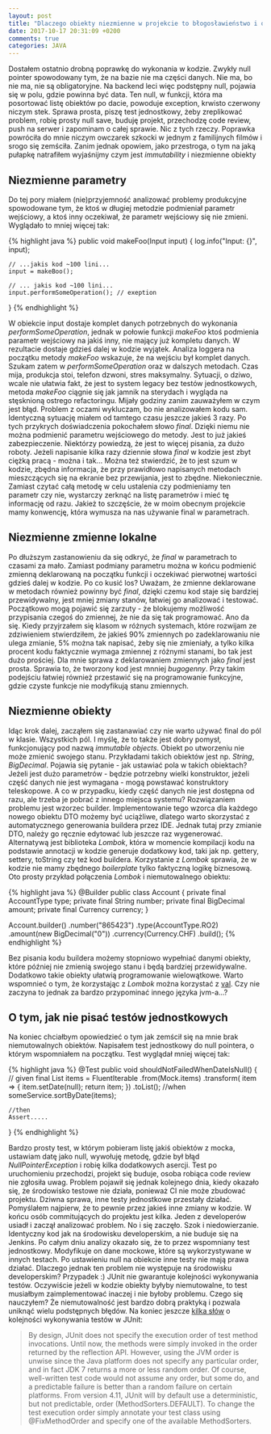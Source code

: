 ```yaml
---
layout: post
title: "Dlaczego obiekty niezmienne w projekcie to błogosławieństwo i o tym jak nie pisać testów"
date: 2017-10-17 20:31:09 +0200
comments: true
categories: JAVA
---
```

Dostałem ostatnio drobną poprawkę do wykonania w kodzie. Zwykły null pointer spowodowany tym, że na bazie nie ma części danych. Nie ma, bo nie ma, 
nie są obligatoryjne. Na backend leci więc podstępny null, pojawia się w polu, gdzie powinna być data. Ten null, w funkcji, która ma posortować 
listę obiektów po dacie, powoduje exception, krwisto czerwony niczym stek. Sprawa prosta, piszę test jednostkowy, żeby zreplikować problem, robię prosty null save, 
buduję projekt, przechodzę code review, push na serwer i zapominam o całej sprawie. Nic z tych rzeczy. Poprawka powróciła do mnie niczym owczarek szkocki w jednym 
z familijnych filmów i srogo się zemściła. Zanim jednak opowiem, jako przestroga, o tym na jaką pułapkę natrafiłem wyjaśnijmy czym jest _immutability_ i 
niezmienne obiekty

<!--more-->

## Niezmienne parametry


Do tej pory miałem (nie)przyjemność analizować problemy produkcyjne spowodowane tym, że ktoś w długiej metodzie podmieniał parametr wejściowy, a ktoś
inny oczekiwał, że parametr wejściowy się nie zmieni. Wyglądało to mniej więcej tak:

{% highlight java %}
public void makeFoo(Input input) {
    log.info("Input: {}", input);
    
    // ...jakis kod ~100 lini...
    input = makeBoo();
    
    // ... jakis kod ~100 lini...
    input.performSomeOperation(); // exeption
}
{% endhighlight %}

W obiekcie input dostaje komplet danych potrzebnych do wykonania _performSomeOperation_, jednak w połowie funkcji _makeFoo_ ktoś podmienia parametr wejściowy na jakiś inny, nie mający już kompletu danych. W rezultacie dostaje gdzieś dalej w kodzie wyjątek. Analiza loggera na początku metody _makeFoo_ wskazuje, że na wejściu był komplet danych. Szukam zatem w _performSomeOperation_ oraz w dalszych metodach. Czas mija, produkcja stoi, telefon dzwoni, stres maksymalny. Sytuacji, o dziwo, wcale nie ułatwia fakt, że jest to system legacy bez testów jednostkowych, metoda _makeFoo_ ciągnie się jak jamnik na sterydach i wygląda na stęsknioną ostrego refactoringu. Mijały godziny zanim zauważyłem w czym jest błąd. Problem z oczami wykluczam, bo nie analizowałem kodu sam. Identyczną sytuację miałem od tamtego czasu jeszcze jakieś 3 razy. Po tych przykrych doświadczenia pokochałem słowo _final_. Dzięki niemu nie można podmienić parametru wejściowego do metody. Jest to już jakieś zabezpieczenie. Niektórzy powiedzą, że jest to więcej pisania, za dużo roboty. Jeżeli napisanie kilka razy dziennie słowa _final_ w kodzie jest zbyt ciężką pracą - można i tak... Można też stwierdzić, że to jest szum w kodzie, zbędna informacja, że przy prawidłowo napisanych metodach mieszczących się na ekranie bez przewijania, jest to zbędne. Niekoniecznie. Zamiast czytać całą metodę w celu ustalenia czy podmieniamy ten parametr czy nie, wystarczy zerknąć na listę parametrów i mieć tę informację od razu. Jakież to szczęście, że w moim obecnym projekcie mamy konwencję, która wymusza na nas używanie final w parametrach.

## Niezmienne zmienne lokalne

Po dłuższym zastanowieniu da się odkryć, że _final_ w parametrach to czasami za mało. Zamiast podmiany parametru można w końcu podmienić zmienną deklarowaną na początku funkcji
i oczekiwać pierwotnej wartości gdzieś dalej w kodzie. Po co kusić los? Uważam, że zmienne deklarowane w metodach również powinny być _final_, dzięki czemu kod staje się bardziej przewidywalny, jest mniej zmiany stanów, łatwiej go analizować i testować. Początkowo mogą pojawić się zarzuty - że blokujemy możliwość przypisania czegoś do zmiennej, że nie da się tak programować. Ano da się. Kiedy przyjrzałem się klasom w różnych systemach, które rozwijam ze zdziwieniem stwierdziłem, że jakieś 90% zmiennych po zadeklarowaniu nie ulega zmianie, 5% można tak napisać, żeby się nie zmieniały, a tylko kilka procent kodu faktycznie wymaga zmiennej z różnymi
stanami, bo tak jest dużo prościej. Dla mnie sprawa z deklarowaniem zmiennych jako _final_ jest prosta. Sprawia to, że tworzony kod jest mnniej _bugogenny_. 
Przy takim podejściu łatwiej również przestawić się na programowanie funkcyjne, gdzie czyste funkcje nie modyfikują stanu zmiennych.

## Niezmienne obiekty
Idąc krok dalej, zacząłem się zastanawiać czy nie warto używać final do pól w klasie. Wszystkich pól. I myślę, że to także jest dobry pomysł, funkcjonujący pod nazwą _immutable objects_. Obiekt po utworzeniu nie może zmienić swojego stanu. Przykładami takich obiektów jest np. _String_, _BigDecimal_. Pojawia się pytanie - jak ustawiać pola w takich obiektach? Jeżeli jest dużo parametrów - będzie potrzebny wielki konstruktor, jeżeli część danych nie jest wymagana - mogą powstawać konstruktory teleskopowe. A co w przypadku, kiedy część danych nie jest dostępna od razu, ale trzeba je pobrać z innego miejsca systemu? Rozwiązaniem problemu jest wzorzec builder. Implementowanie tego wzorca dla każdego nowego obiektu DTO możemy być uciążliwe, dlatego warto skorzystać z automatycznego generowania buildera przez IDE. Jednak tutaj przy zmianie DTO, należy go ręcznie edytować lub jeszcze raz wygenerować. Alternatywą jest biblioteka _Lombok_, która w momencie kompilacji kodu na podstawie annotacji w kodzie generuje dodatkowy kod,
taki jak np. gettery, settery, toString czy też kod buildera. Korzystanie z _Lombok_ sprawia, że w kodzie nie mamy zbędnego _boilerplate_ tylko faktyczną logikę biznesową. Oto prosty przykład połączenia _Lombok_ i niemutowalnego obiektu:

{% highlight java %}
@Builder
public class Account {
    private final AccountType type;
    private final String number;
    private final BigDecimal amount;
    private final Currency currency;
}

Account.builder()
        .number("865423")
        .type(AccountType.RO2)
        .amount(new BigDecimal("0"))
        .currency(Currency.CHF)
        .build();
{% endhighlight %}

Bez pisania kodu buildera możemy stopniowo wypełniać danymi obiekty, które później nie zmienią swojego stanu i będą bardziej przewidywalne. Dodatkowo takie obiekty ułatwią
programowanie wielowątkowe. Warto wspomnieć o tym, że korzystając z _Lombok_ można korzystać z [val](https://projectlombok.org/features/val). 
Czy nie zaczyna to jednak za bardzo przypominać innego języka jvm-a...?

## O tym, jak nie pisać testów jednostkowych

Na koniec chciałbym opowiedzieć o tym jak zemścił się na mnie brak niemutowalnych obiektów. Napisałem test jednostkowy do null pointera, o którym wspomniałem na początku. 
Test wyglądał mniej więcej tak:

{% highlight java %}
@Test
public void shouldNotFailedWhenDateIsNull() {
    // given
    final List<Item> items = FluentIterable
                                    .from(Mock.items)
                                    .transform( item => {
                                        item.setDate(null);
                                        return item;
                                    })
                                    .toList();
    //when 
    someService.sortByDate(items);

    //then
    Assert.....
}
{% endhighlight %}

Bardzo prosty test, w którym pobieram listę jakiś obiektów z mocka, ustawiam datę jako null, wywołuję metodę, gdzie był błąd _NullPointerException_
i robię kilka dodatkowych asercji. Test po uruchomieniu przechodzi, projekt się buduje, osoba robiąca code review nie zgłosiła uwag. Problem pojawił się jednak kolejnego 
dnia, kiedy okazało się, że środowisko testowe nie działa, ponieważ CI nie może zbudować projektu. Dziwna sprawa, inne testy jednostkowe przestały działać. 
Pomyślałem najpierw, że to pewnie przez jakieś inne zmiany w kodzie. W końcu osób commitujących do projektu jest kilka. Jeden z developerów usiadł i zaczął analizować problem. 
No i się zaczęło. Szok i niedowierzanie. Identyczny kod jak na środowisku developerskim, a nie buduje się na Jenkins. Po całym dniu analizy okazało się, że to przez 
wspomniany test jednostkowy. Modyfikuje on dane mockowe, które są wykorzystywane w innych testach. Po ustawieniu null na obiekcie inne testy nie mają prawa działać. 
Dlaczego jednak ten problem nie występuje na środowisku developerskim? Przypadek :) JUnit nie gwarantuje kolejności wykonywania testów. Oczywiście jeżeli w kodzie obiekty 
byłyby niemutowalne, to test musiałbym zaimplementować inaczej i nie byłoby problemu. Czego się nauczyłem? Że niemutowalność jest bardzo dobrą praktyką i pozwala 
uniknąć wielu podstępnych błędów. Na koniec jeszcze [kilka słów](https://github.com/junit-team/junit4/wiki/Test-execution-order) o kolejności wykonywania testów w JUnit:

> By design, JUnit does not specify the execution order of test method invocations. Until now, the methods were simply invoked in the order returned by the reflection API. 
However, using the JVM order is unwise since the Java platform does not specify any particular order, and in fact JDK 7 returns a more or less random order. 
Of course, well-written test code would not assume any order, but some do, and a predictable failure is better than a random failure on certain platforms. From version 4.11, 
JUnit will by default use a deterministic, but not predictable, order (MethodSorters.DEFAULT). To change the test execution order simply annotate your test class 
using @FixMethodOrder and specify one of the available MethodSorters.